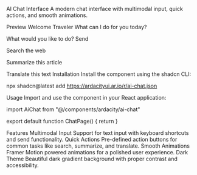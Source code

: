 AI Chat Interface
A modern chat interface with multimodal input, quick actions, and smooth animations.

Preview
Welcome Traveler
What can I do for you today?

What would you like to do?
Send

Search the web

Summarize this article

Translate this text
Installation
Install the component using the shadcn CLI:

npx shadcn@latest add https://ardacityui.ar.io/r/ai-chat.json

Usage
Import and use the component in your React application:

import AiChat from "@/components/ardacity/ai-chat"

export default function ChatPage() {
  return <AiChat />
}

Features
Multimodal Input
Support for text input with keyboard shortcuts and send functionality.
Quick Actions
Pre-defined action buttons for common tasks like search, summarize, and translate.
Smooth Animations
Framer Motion powered animations for a polished user experience.
Dark Theme
Beautiful dark gradient background with proper contrast and accessibility.